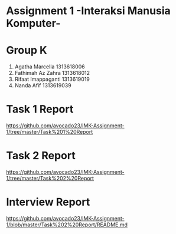 # Assignment 1 -Interaksi Manusia Komputer-
# Group K
1. Agatha Marcella    1313618006
2. Fathimah Az Zahra  1313618012
3. Rifaat Imappaganti 1313619019
4. Nanda Afif         1313619039
# Task 1 Report
https://github.com/avocado23/IMK-Assignment-1/tree/master/Task%201%20Report
# Task 2 Report
https://github.com/avocado23/IMK-Assignment-1/tree/master/Task%202%20Report
# Interview Report
https://github.com/avocado23/IMK-Assignment-1/blob/master/Task%202%20Report/README.md
